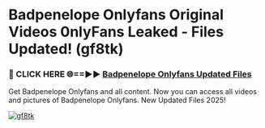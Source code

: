 # Badpenelope Onlyfans Original Videos 0nlyFans Leaked - Files Updated! (gf8tk)

<h3>🔴 CLICK HERE 🌐==►► <a href="https://tinyurl.com/ehrbuxhb" rel="nofollow">Badpenelope Onlyfans Updated Files</a></h3>

Get Badpenelope Onlyfans and all content. Now you can access all videos and pictures of Badpenelope Onlyfans. New Updated Files 2025!

[![gf8tk](https://i.imgur.com/lVYEuWS.gif)](https://tinyurl.com/ehrbuxhb)
